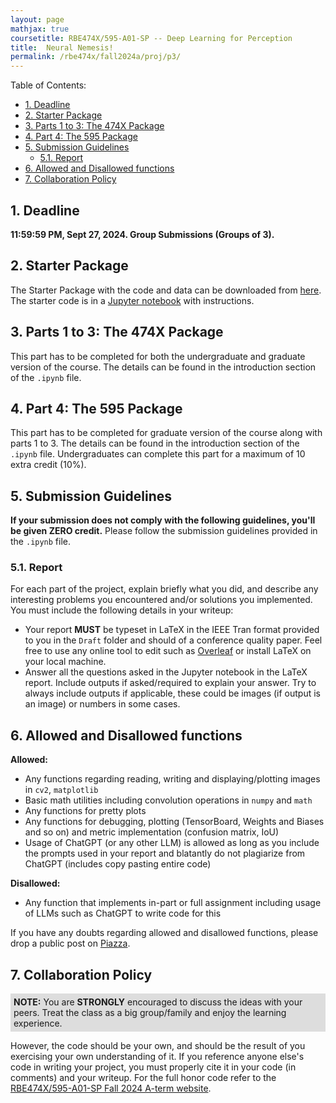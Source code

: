 ```yaml
---
layout: page
mathjax: true
coursetitle: RBE474X/595-A01-SP -- Deep Learning for Perception
title:  Neural Nemesis!
permalink: /rbe474x/fall2024a/proj/p3/
---
```


Table of Contents:
- [1. Deadline](#due)
- [2. Starter Package](#starterpkg)
- [3. Parts 1 to 3: The 474X Package](#part14)
- [4. Part 4: The 595 Package](#part56)
- [5. Submission Guidelines](#sub)
  - [5.1. Report](#report)
- [6. Allowed and Disallowed functions](#funcs)
- [7. Collaboration Policy](#coll)

<a name='due'></a>
## 1. Deadline 
**11:59:59 PM, Sept 27, 2024. Group Submissions (Groups of 3).**

<a name='due'></a>
## 2. Starter Package
The Starter Package with the code and data can be downloaded from <a href="https://github.com/pearwpi/rbe474x_p3">here</a>. The starter code is in a <a href="https://jupyter.org/">Jupyter notebook</a> with instructions.

<a name='part14'></a>
## 3. Parts 1 to 3: The 474X Package

This part has to be completed for both the undergraduate and graduate version of the course. The details can be found in the introduction section of the `.ipynb` file.

<a name='part56'></a>
## 4. Part 4: The 595 Package

This part has to be completed for graduate version of the course along with parts 1 to 3. The details can be found in the introduction section of the `.ipynb` file. Undergraduates can complete this part for a maximum of 10 extra credit (10%).

<a name='sub'></a>

## 5. Submission Guidelines

**If your submission does not comply with the following guidelines, you'll be given ZERO credit.** Please follow the submission guidelines provided in the `.ipynb` file.


<a name='report'></a>

### 5.1. Report 
For each part of the project, explain briefly what you did, and describe any interesting problems you encountered and/or solutions you implemented. You must include the following details in your writeup:

- Your report **MUST** be typeset in LaTeX in the IEEE Tran format provided to you in the ``Draft`` folder and should of a conference quality paper. Feel free to use any online tool to edit such as [Overleaf](https://www.overleaf.com) or install LaTeX on your local machine.
- Answer all the questions asked in the Jupyter notebook in the LaTeX report. Include outputs if asked/required to explain your answer. Try to always include outputs if applicable, these could be images (if output is an image) or numbers in some cases. 

<a name='funcs'></a>

## 6. Allowed and Disallowed functions

<b> Allowed:</b>

- Any functions regarding reading, writing and displaying/plotting images in `cv2`, `matplotlib`
- Basic math utilities including convolution operations in `numpy` and `math`
- Any functions for pretty plots
- Any functions for debugging, plotting (TensorBoard, Weights and Biases and so on) and metric implementation (confusion matrix, IoU)
- Usage of ChatGPT (or any other LLM) is allowed as long as you include the prompts used in your report and blatantly do not plagiarize from ChatGPT (includes copy pasting entire code)

<b> Disallowed:</b>

- Any function that implements in-part or full assignment including usage of LLMs such as ChatGPT to write code for this

If you have any doubts regarding allowed and disallowed functions, please drop a public post on [Piazza](https://piazza.com/wpi/fall2024/rbe474x). 

<a name='coll'></a>

## 7. Collaboration Policy

<p style="background-color:#ddd; padding:5px">
<b>NOTE:</b> 
You are <b>STRONGLY</b> encouraged to discuss the ideas with your peers. Treat the class as a big group/family and enjoy the learning experience. 
</p>

However, the code should be your own, and should be the result of you exercising your own understanding of it. If you reference anyone else's code in writing your project, you must properly cite it in your code (in comments) and your writeup. For the full honor code refer to the [RBE474X/595-A01-SP Fall 2024 A-term website](https://pear.wpi.edu/teaching/rbe474x/fall2024a.html).


